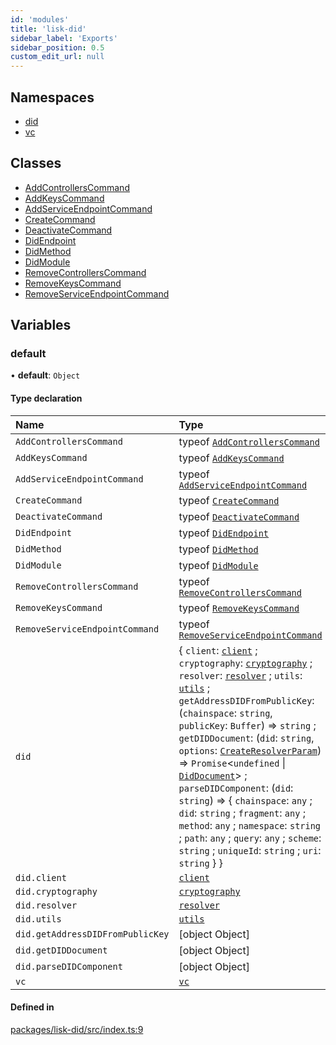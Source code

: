 ```yaml
---
id: 'modules'
title: 'lisk-did'
sidebar_label: 'Exports'
sidebar_position: 0.5
custom_edit_url: null
---
```


## Namespaces

- [did](namespaces/did.md)
- [vc](namespaces/vc.md)

## Classes

- [AddControllersCommand](classes/AddControllersCommand.md)
- [AddKeysCommand](classes/AddKeysCommand.md)
- [AddServiceEndpointCommand](classes/AddServiceEndpointCommand.md)
- [CreateCommand](classes/CreateCommand.md)
- [DeactivateCommand](classes/DeactivateCommand.md)
- [DidEndpoint](classes/DidEndpoint.md)
- [DidMethod](classes/DidMethod.md)
- [DidModule](classes/DidModule.md)
- [RemoveControllersCommand](classes/RemoveControllersCommand.md)
- [RemoveKeysCommand](classes/RemoveKeysCommand.md)
- [RemoveServiceEndpointCommand](classes/RemoveServiceEndpointCommand.md)

## Variables

### default

• **default**: `Object`

#### Type declaration

| Name                             | Type                                                                                                                                                                                                                                                                                                                                                                                                                                                                                                                                                                                                                                                                                                                                                                    |
| :------------------------------- | :---------------------------------------------------------------------------------------------------------------------------------------------------------------------------------------------------------------------------------------------------------------------------------------------------------------------------------------------------------------------------------------------------------------------------------------------------------------------------------------------------------------------------------------------------------------------------------------------------------------------------------------------------------------------------------------------------------------------------------------------------------------------- |
| `AddControllersCommand`          | typeof [`AddControllersCommand`](classes/AddControllersCommand.md)                                                                                                                                                                                                                                                                                                                                                                                                                                                                                                                                                                                                                                                                                                      |
| `AddKeysCommand`                 | typeof [`AddKeysCommand`](classes/AddKeysCommand.md)                                                                                                                                                                                                                                                                                                                                                                                                                                                                                                                                                                                                                                                                                                                    |
| `AddServiceEndpointCommand`      | typeof [`AddServiceEndpointCommand`](classes/AddServiceEndpointCommand.md)                                                                                                                                                                                                                                                                                                                                                                                                                                                                                                                                                                                                                                                                                              |
| `CreateCommand`                  | typeof [`CreateCommand`](classes/CreateCommand.md)                                                                                                                                                                                                                                                                                                                                                                                                                                                                                                                                                                                                                                                                                                                      |
| `DeactivateCommand`              | typeof [`DeactivateCommand`](classes/DeactivateCommand.md)                                                                                                                                                                                                                                                                                                                                                                                                                                                                                                                                                                                                                                                                                                              |
| `DidEndpoint`                    | typeof [`DidEndpoint`](classes/DidEndpoint.md)                                                                                                                                                                                                                                                                                                                                                                                                                                                                                                                                                                                                                                                                                                                          |
| `DidMethod`                      | typeof [`DidMethod`](classes/DidMethod.md)                                                                                                                                                                                                                                                                                                                                                                                                                                                                                                                                                                                                                                                                                                                              |
| `DidModule`                      | typeof [`DidModule`](classes/DidModule.md)                                                                                                                                                                                                                                                                                                                                                                                                                                                                                                                                                                                                                                                                                                                              |
| `RemoveControllersCommand`       | typeof [`RemoveControllersCommand`](classes/RemoveControllersCommand.md)                                                                                                                                                                                                                                                                                                                                                                                                                                                                                                                                                                                                                                                                                                |
| `RemoveKeysCommand`              | typeof [`RemoveKeysCommand`](classes/RemoveKeysCommand.md)                                                                                                                                                                                                                                                                                                                                                                                                                                                                                                                                                                                                                                                                                                              |
| `RemoveServiceEndpointCommand`   | typeof [`RemoveServiceEndpointCommand`](classes/RemoveServiceEndpointCommand.md)                                                                                                                                                                                                                                                                                                                                                                                                                                                                                                                                                                                                                                                                                        |
| `did`                            | { `client`: [`client`](namespaces/did.client.md) ; `cryptography`: [`cryptography`](namespaces/did.cryptography.md) ; `resolver`: [`resolver`](namespaces/did.resolver.md) ; `utils`: [`utils`](namespaces/did.utils.md) ; `getAddressDIDFromPublicKey`: (`chainspace`: `string`, `publicKey`: `Buffer`) => `string` ; `getDIDDocument`: (`did`: `string`, `options`: [`CreateResolverParam`](namespaces/did.md#createresolverparam)) => `Promise`<`undefined` \| [`DidDocument`](interfaces/did.DidDocument.md)\> ; `parseDIDComponent`: (`did`: `string`) => { `chainspace`: `any` ; `did`: `string` ; `fragment`: `any` ; `method`: `any` ; `namespace`: `string` ; `path`: `any` ; `query`: `any` ; `scheme`: `string` ; `uniqueId`: `string` ; `uri`: `string` } } |
| `did.client`                     | [`client`](namespaces/did.client.md)                                                                                                                                                                                                                                                                                                                                                                                                                                                                                                                                                                                                                                                                                                                                    |
| `did.cryptography`               | [`cryptography`](namespaces/did.cryptography.md)                                                                                                                                                                                                                                                                                                                                                                                                                                                                                                                                                                                                                                                                                                                        |
| `did.resolver`                   | [`resolver`](namespaces/did.resolver.md)                                                                                                                                                                                                                                                                                                                                                                                                                                                                                                                                                                                                                                                                                                                                |
| `did.utils`                      | [`utils`](namespaces/did.utils.md)                                                                                                                                                                                                                                                                                                                                                                                                                                                                                                                                                                                                                                                                                                                                      |
| `did.getAddressDIDFromPublicKey` | [object Object]                                                                                                                                                                                                                                                                                                                                                                                                                                                                                                                                                                                                                                                                                                                                                         |
| `did.getDIDDocument`             | [object Object]                                                                                                                                                                                                                                                                                                                                                                                                                                                                                                                                                                                                                                                                                                                                                         |
| `did.parseDIDComponent`          | [object Object]                                                                                                                                                                                                                                                                                                                                                                                                                                                                                                                                                                                                                                                                                                                                                         |
| `vc`                             | [`vc`](namespaces/vc.md)                                                                                                                                                                                                                                                                                                                                                                                                                                                                                                                                                                                                                                                                                                                                                |

#### Defined in

[packages/lisk-did/src/index.ts:9](https://github.com/aldhosutra/lisk-did/blob/e2098a6/packages/lisk-did/src/index.ts#L9)
